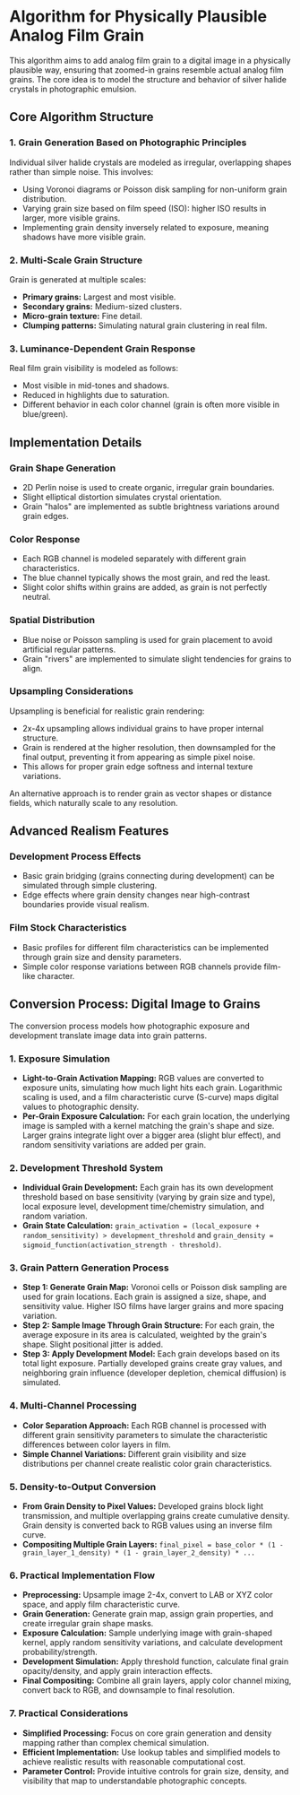 # Algorithm for Physically Plausible Analog Film Grain

This algorithm aims to add analog film grain to a digital image in a physically plausible way, ensuring that zoomed-in grains resemble actual analog film grains. The core idea is to model the structure and behavior of silver halide crystals in photographic emulsion.

## Core Algorithm Structure

### 1. Grain Generation Based on Photographic Principles

Individual silver halide crystals are modeled as irregular, overlapping shapes rather than simple noise. This involves:

*   Using Voronoi diagrams or Poisson disk sampling for non-uniform grain distribution.
*   Varying grain size based on film speed (ISO): higher ISO results in larger, more visible grains.
*   Implementing grain density inversely related to exposure, meaning shadows have more visible grain.

### 2. Multi-Scale Grain Structure

Grain is generated at multiple scales:

*   **Primary grains:** Largest and most visible.
*   **Secondary grains:** Medium-sized clusters.
*   **Micro-grain texture:** Fine detail.
*   **Clumping patterns:** Simulating natural grain clustering in real film.

### 3. Luminance-Dependent Grain Response

Real film grain visibility is modeled as follows:

*   Most visible in mid-tones and shadows.
*   Reduced in highlights due to saturation.
*   Different behavior in each color channel (grain is often more visible in blue/green).

## Implementation Details

### Grain Shape Generation

*   2D Perlin noise is used to create organic, irregular grain boundaries.
*   Slight elliptical distortion simulates crystal orientation.
*   Grain "halos" are implemented as subtle brightness variations around grain edges.

### Color Response

*   Each RGB channel is modeled separately with different grain characteristics.
*   The blue channel typically shows the most grain, and red the least.
*   Slight color shifts within grains are added, as grain is not perfectly neutral.

### Spatial Distribution

*   Blue noise or Poisson sampling is used for grain placement to avoid artificial regular patterns.
*   Grain "rivers" are implemented to simulate slight tendencies for grains to align.

### Upsampling Considerations

Upsampling is beneficial for realistic grain rendering:

*   2x-4x upsampling allows individual grains to have proper internal structure.
*   Grain is rendered at the higher resolution, then downsampled for the final output, preventing it from appearing as simple pixel noise.
*   This allows for proper grain edge softness and internal texture variations.

An alternative approach is to render grain as vector shapes or distance fields, which naturally scale to any resolution.

## Advanced Realism Features

### Development Process Effects

*   Basic grain bridging (grains connecting during development) can be simulated through simple clustering.
*   Edge effects where grain density changes near high-contrast boundaries provide visual realism.

### Film Stock Characteristics

*   Basic profiles for different film characteristics can be implemented through grain size and density parameters.
*   Simple color response variations between RGB channels provide film-like character.

## Conversion Process: Digital Image to Grains

The conversion process models how photographic exposure and development translate image data into grain patterns.

### 1. Exposure Simulation

*   **Light-to-Grain Activation Mapping:** RGB values are converted to exposure units, simulating how much light hits each grain. Logarithmic scaling is used, and a film characteristic curve (S-curve) maps digital values to photographic density.
*   **Per-Grain Exposure Calculation:** For each grain location, the underlying image is sampled with a kernel matching the grain's shape and size. Larger grains integrate light over a bigger area (slight blur effect), and random sensitivity variations are added per grain.

### 2. Development Threshold System

*   **Individual Grain Development:** Each grain has its own development threshold based on base sensitivity (varying by grain size and type), local exposure level, development time/chemistry simulation, and random variation.
*   **Grain State Calculation:** `grain_activation = (local_exposure + random_sensitivity) > development_threshold` and `grain_density = sigmoid_function(activation_strength - threshold)`.

### 3. Grain Pattern Generation Process

*   **Step 1: Generate Grain Map:** Voronoi cells or Poisson disk sampling are used for grain locations. Each grain is assigned a size, shape, and sensitivity value. Higher ISO films have larger grains and more spacing variation.
*   **Step 2: Sample Image Through Grain Structure:** For each grain, the average exposure in its area is calculated, weighted by the grain's shape. Slight positional jitter is added.
*   **Step 3: Apply Development Model:** Each grain develops based on its total light exposure. Partially developed grains create gray values, and neighboring grain influence (developer depletion, chemical diffusion) is simulated.

### 4. Multi-Channel Processing

*   **Color Separation Approach:** Each RGB channel is processed with different grain sensitivity parameters to simulate the characteristic differences between color layers in film.
*   **Simple Channel Variations:** Different grain visibility and size distributions per channel create realistic color grain characteristics.

### 5. Density-to-Output Conversion

*   **From Grain Density to Pixel Values:** Developed grains block light transmission, and multiple overlapping grains create cumulative density. Grain density is converted back to RGB values using an inverse film curve.
*   **Compositing Multiple Grain Layers:** `final_pixel = base_color * (1 - grain_layer_1_density) * (1 - grain_layer_2_density) * ...`

### 6. Practical Implementation Flow

*   **Preprocessing:** Upsample image 2-4x, convert to LAB or XYZ color space, and apply film characteristic curve.
*   **Grain Generation:** Generate grain map, assign grain properties, and create irregular grain shape masks.
*   **Exposure Calculation:** Sample underlying image with grain-shaped kernel, apply random sensitivity variations, and calculate development probability/strength.
*   **Development Simulation:** Apply threshold function, calculate final grain opacity/density, and apply grain interaction effects.
*   **Final Compositing:** Combine all grain layers, apply color channel mixing, convert back to RGB, and downsample to final resolution.

### 7. Practical Considerations

*   **Simplified Processing:** Focus on core grain generation and density mapping rather than complex chemical simulation.
*   **Efficient Implementation:** Use lookup tables and simplified models to achieve realistic results with reasonable computational cost.
*   **Parameter Control:** Provide intuitive controls for grain size, density, and visibility that map to understandable photographic concepts.
